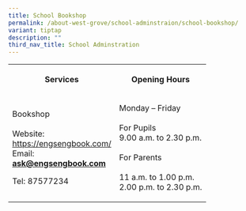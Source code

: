 ```yaml
---
title: School Bookshop
permalink: /about-west-grove/school-adminstraion/school-bookshop/
variant: tiptap
description: ""
third_nav_title: School Adminstration
---
```

<p></p>
<table>
<tbody>
<tr>
<th rowspan="1" colspan="1">
<p>Services</p>
</th>
<th rowspan="1" colspan="1">
<p>Opening Hours</p>
</th>
</tr>
<tr>
<td rowspan="1" colspan="1">
<p>Bookshop
<br>
<br>Website:
<br><a href="https://engsengbook.com/" rel="noopener noreferrer nofollow" target="_blank">https://engsengbook.com/</a> 
<br>Email:
<br><strong><a href="mailto:ask@engsengbook.com" rel="noopener noreferrer nofollow" target="_blank">ask@engsengbook.com</a></strong> 
</p>
<p>Tel: 87577234</p>
</td>
<td rowspan="1" colspan="1">
<p>Monday – Friday
<br>
<br>For Pupils
<br>9.00 a.m. to 2.30 p.m.
<br>
<br>For Parents
<br>
<br>11 a.m. to 1.00 p.m.
<br>2.00 p.m. to 2.30 p.m.</p>
</td>
</tr>
</tbody>
</table>
<p></p>